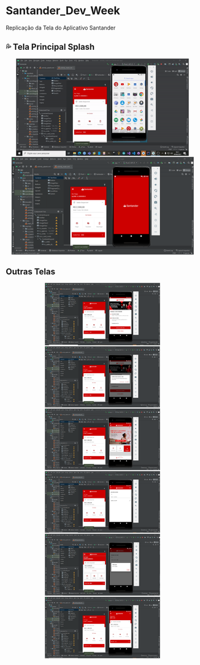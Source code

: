 # Santander_Dev_Week
 Replicação da Tela do Aplicativo Santander
 
 

## 💦 Tela Principal Splash
<p align="center">
<img src="https://github.com/mathfirewall/Santander_Dev_Week/blob/main/video/gif-dio.gif" width="450"></img>  <img src="https://github.com/mathfirewall/Santander_Dev_Week/blob/main/video/principal.png" width="475"></img>
</p>

## Outras Telas
<p align="center">
<img alt="Tela Menu" src="https://github.com/mathfirewall/Santander_Dev_Week/blob/main/video/segunda.png" width="300"> </img><img src="https://github.com/mathfirewall/Santander_Dev_Week/blob/main/video/terceira.png" width="300">  </img><img src="https://github.com/mathfirewall/Santander_Dev_Week/blob/main/video/quarta.png" width="300"></img>
<img src="https://github.com/mathfirewall/Santander_Dev_Week/blob/main/video/quinta.png" width="300"></img>  <img src="https://github.com/mathfirewall/Santander_Dev_Week/blob/main/video/sexta.png" width="300"></img>  <img src="https://github.com/mathfirewall/Santander_Dev_Week/blob/main/video/setima.png" width="300"></img>
</p>


